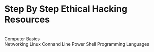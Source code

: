 # Step By Step Ethical Hacking Resources
<br> Computer Basics</br>
Networking
Linux
Connand Line
Power Shell
Programming Languages

